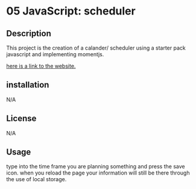 # 05 JavaScript: scheduler

## Description
This project is the creation of a calander/ scheduler using a starter pack javascript and implementing momentjs.

[here is a link to the website.](https://github.com/AlexGriffitts/scheduler/)



## installation
N/A

## License
N/A

## Usage
type into the time frame you are planning something and press the save icon. when you reload the page your information will still be there through the use of local storage.